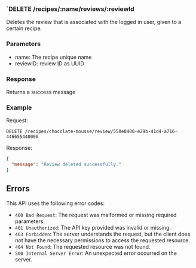 ### `DELETE /recipes/:name/reviews/:reviewId

Deletes the review that is associated with the logged in user, given to a certain recipe.

### Parameters

- name: The recipe unique name
- reviewID: review ID as UUID

### Response

Returns a success message

### Example

Request:

```
DELETE /recipes/chocolate-mousse/review/550e8400-e29b-41d4-a716-446655440000
```

Response:

```json
{
  "message": "Review deleted successfully."
}
```

## Errors

This API uses the following error codes:

- `400 Bad Request`: The request was malformed or missing required parameters.
- `401 Unauthorized`: The API key provided was invalid or missing.
- `403 Forbidden`: The server understands the request, but the client does not have the necessary permissions to access the requested resource.
- `404 Not Found`: The requested resource was not found.
- `500 Internal Server Error`: An unexpected error occurred on the server.